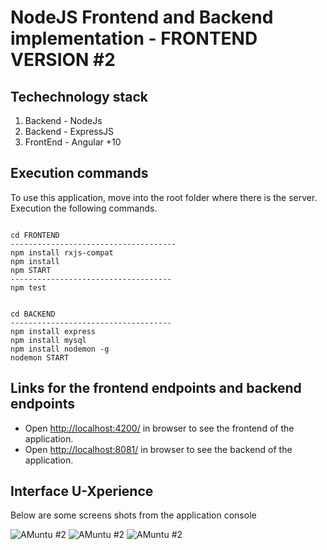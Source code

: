 #  NodeJS Frontend and Backend implementation  -  FRONTEND VERSION #2

## Techechnology stack 
 
1. Backend  - NodeJs
2. Backend  - ExpressJS
3. FrontEnd - Angular +10

## Execution commands

To use this application, move into the root folder where there is the server. Execution the following commands.

```

cd FRONTEND
-------------------------------------
npm install rxjs-compat
npm install
npm START
------------------------------------
npm test


cd BACKEND
------------------------------------
npm install express
npm install mysql
npm install nodemon -g
nodemon START

```

## Links for the frontend endpoints and backend endpoints

- Open [http://localhost:4200/](http://localhost:4200/) in browser to see the frontend of the application.
- Open [http://localhost:8081/](http://localhost:8081/) in browser to see the backend of the application.


## Interface U-Xperience

Below are some screens shots from the application console

![ AMuntu #2 ](https://github.com/LINOSNCHENA/Angular-Three-API-backends-in-two-frontends-FS7/blob/master/uxViews/page1.png)
![ AMuntu #2 ](https://github.com/LINOSNCHENA/Angular-Three-API-backends-in-two-frontends-FS7/blob/master/uxViews/page2.png)
![ AMuntu #2 ](https://github.com/LINOSNCHENA/Angular-Three-API-backends-in-two-frontends-FS7/blob/master/uxViews/page3.png)